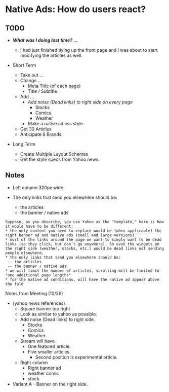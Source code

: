 Native Ads: How do users react?
===============================


## TODO

* ___What was I doing last time? ...___
    - I had just finished tiying up the front page and I was about to start modifying the articles as well.


* Short Term
    - Take out ... 
    - Change ...
        + Meta Title (of each page)
        + Title / Subtitle.
    - Add ...
        + _Add noise (Dead links) to right side on every page_
            * Stocks
            * Comics
            * Weather
        + Make a native ad css style
    - Get 30 Articles
    - Anticipate 6 Brands
 * Long Term
    - Create Multiple Layout Schemes
    - Get the style specs from Yahoo news.

## Notes

* Left column 320px wide

* The only links that send you elsewhere should be:
    - the articles
    - the banner / native ads

```
Suppose, as you describe, you use Yahoo as the "template," here is how it would have to be different:
* the only content you need to replace would be (when applicable) the right banner ad and native ads (small and large versions).
* most of the links around the page we want to simply want to be dead links (so they click, but don't go anywhere). So even the widgets on the right side (weather, stocks, etc.) would be dead links not sending people elsewhere.
* the only links that send you elsewhere should be:
 -- the articles
 -- the banner / native ads
* we will limit the number of articles, scrolling will be limited to "one additional page lengths"
* for the native ad conditions, will have the native ad appear above the fold
```

Notes from Meeting (10/26)
* (yahoo news references)
    - Square banner top right 
    - Look as similar to yahoo as possible.
    - Add noise (Dead links) to right side.
        + Stocks
        + Comics
        + Weather
    - Stream will have
        + One featured article.
        + Five smaller articles.
            * Second position is experimental article.
    - Right column
        + Right banner ad
        + weather comic
        + stock
* Variant A - Banner on the right side.
